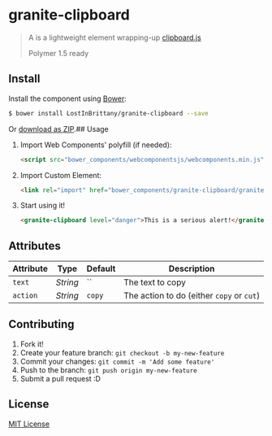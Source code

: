 # granite-clipboard

> A is a lightweight element wrapping-up [clipboard.js](https://clipboardjs.com/) 
> 
> Polymer 1.5 ready


## Install

Install the component using [Bower](http://bower.io/):

```sh
$ bower install LostInBrittany/granite-clipboard --save
```

Or [download as ZIP](https://github.com/LostInBrittany/granite-clipboard/archive/gh-pages.zip).## Usage

1. Import Web Components' polyfill (if needed):

    ```html
    <script src="bower_components/webcomponentsjs/webcomponents.min.js"></script>
    ```

2. Import Custom Element:

    ```html
    <link rel="import" href="bower_components/granite-clipboard/granite-clipboard.html">
    ```

3. Start using it!

    ```html
    <granite-clipboard level="danger">This is a serious alert!</granite-clipboard>
    ```


## Attributes

Attribute     | Type      | Default  | Description
---           | ---       | ---      | ---
`text`        | *String*  | ``       | The text to copy
`action`      | *String*  | `copy`   | The action to do (either `copy` or `cut`)  



## Contributing

1. Fork it!
2. Create your feature branch: `git checkout -b my-new-feature`
3. Commit your changes: `git commit -m 'Add some feature'`
4. Push to the branch: `git push origin my-new-feature`
5. Submit a pull request :D

## License

[MIT License](http://opensource.org/licenses/MIT)